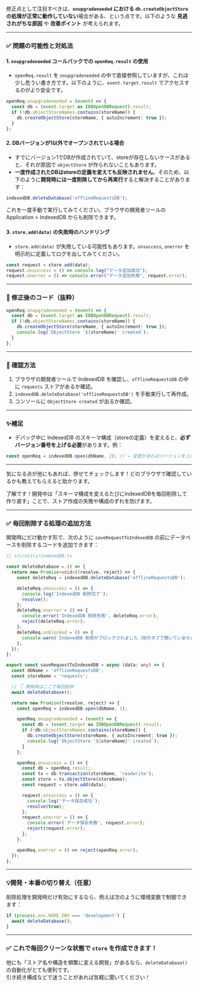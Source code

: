 修正点として注目すべきは、**`onupgradeneeded` における `db.createObjectStore` の処理が正常に動作していない**場合がある、という点です。以下のような **見逃されがちな原因** や **改善ポイント** が考えられます。

---

### ✅ **問題の可能性と対処法**

#### 1. **`onupgradeneeded` コールバックでの `openReq.result` の使用**
- `openReq.result` を `onupgradeneeded` の中で直接参照していますが、これは少し危うい書き方です。以下のように、`event.target.result` でアクセスするのがより安全です。

```ts
openReq.onupgradeneeded = (event) => {
  const db = (event.target as IDBOpenDBRequest).result;
  if (!db.objectStoreNames.contains(storeName)) {
    db.createObjectStore(storeName, { autoIncrement: true });
  }
};
```

#### 2. **DBバージョンが1以外でオープンされている場合**
- すでにバージョン1でDBが作成されていて、storeが存在しないケースがあると、それが原因で `objectStore` が作られないこともあります。
- **一度作成されたDBはstoreの定義を変えても反映されません**。そのため、以下のように**開発時には一度削除してから再実行**すると解決することがあります：

```ts
indexedDB.deleteDatabase('offlineRequestsDB');
```

これを一度手動で実行してみてください。ブラウザの開発者ツールの Application > IndexedDB からも削除できます。

#### 3. **`store.add(data)` の失敗時のハンドリング**
- `store.add(data)` が失敗している可能性もあります。`onsuccess`, `onerror` を明示的に定義してログを出してみてください。

```ts
const request = store.add(data);
request.onsuccess = () => console.log("データ追加成功");
request.onerror = () => console.error("データ追加失敗", request.error);
```

---

### 🔧 修正後のコード（抜粋）

```ts
openReq.onupgradeneeded = (event) => {
  const db = (event.target as IDBOpenDBRequest).result;
  if (!db.objectStoreNames.contains(storeName)) {
    db.createObjectStore(storeName, { autoIncrement: true });
    console.log(`ObjectStore '${storeName}' created`);
  }
};
```

---

### 🧪 確認方法

1. ブラウザの開発者ツールで IndexedDB を確認し、`offlineRequestsDB` の中に `requests` ストアがあるか確認。
2. `indexedDB.deleteDatabase('offlineRequestsDB')` を手動実行して再作成。
3. コンソールに `ObjectStore created` が出るか確認。

---

### ✨補足

- デバッグ中に IndexedDB のスキーマ構成（storeの定義）を変えると、**必ずバージョン番号を上げる必要**があります。例：

```ts
const openReq = indexedDB.open(dbName, 2); // ← 変更があればバージョンを上げる！
```

---

気になる点が他にもあれば、併せてチェックします！どのブラウザで確認しているかも教えてもらえると助かります。



了解です！開発中は「スキーマ構成を変えるたびにIndexedDBを毎回削除して作り直す」ことで、ストア作成の失敗や構成のずれを防げます。

---

### ✅ 毎回削除する処理の追加方法

開発時にだけ動かす形で、次のように `saveRequestToIndexedDB` の前にデータベースを削除するコードを追加できます：

```ts
// src/utils/indexedDB.ts

const deleteDatabase = () => {
  return new Promise<void>((resolve, reject) => {
    const deleteReq = indexedDB.deleteDatabase('offlineRequestsDB');

    deleteReq.onsuccess = () => {
      console.log('IndexedDB 削除完了');
      resolve();
    };
    deleteReq.onerror = () => {
      console.error('IndexedDB 削除失敗', deleteReq.error);
      reject(deleteReq.error);
    };
    deleteReq.onblocked = () => {
      console.warn('IndexedDB 削除がブロックされました（他のタブで開いていませんか？）');
    };
  });
};

export const saveRequestToIndexedDB = async (data: any) => {
  const dbName = 'offlineRequestsDB';
  const storeName = 'requests';

  // 👇 開発時はここで毎回削除
  await deleteDatabase();

  return new Promise((resolve, reject) => {
    const openReq = indexedDB.open(dbName, 1);

    openReq.onupgradeneeded = (event) => {
      const db = (event.target as IDBOpenDBRequest).result;
      if (!db.objectStoreNames.contains(storeName)) {
        db.createObjectStore(storeName, { autoIncrement: true });
        console.log(`ObjectStore '${storeName}' created`);
      }
    };

    openReq.onsuccess = () => {
      const db = openReq.result;
      const tx = db.transaction(storeName, 'readwrite');
      const store = tx.objectStore(storeName);
      const request = store.add(data);

      request.onsuccess = () => {
        console.log('データ保存成功');
        resolve(true);
      };
      request.onerror = () => {
        console.error('データ保存失敗', request.error);
        reject(request.error);
      };
    };

    openReq.onerror = () => reject(openReq.error);
  });
};
```

---

### 💡開発・本番の切り替え（任意）

削除処理を開発時だけ有効にするなら、例えば次のように環境変数で制御できます：

```ts
if (process.env.NODE_ENV === 'development') {
  await deleteDatabase();
}
```

---

### ✅ これで毎回クリーンな状態で `store` を作成できます！

他にも「ストア名や構造を頻繁に変える開発」があるなら、`deleteDatabase()` の自動化がとても便利です。  
引き続き構成などで迷うことがあれば気軽に聞いてください！